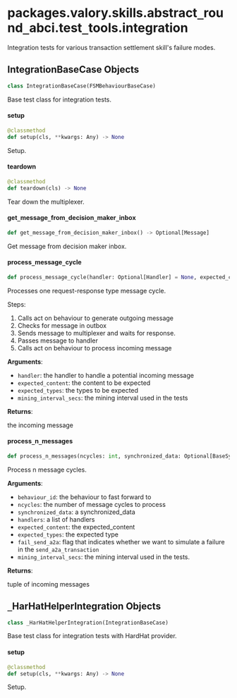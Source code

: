 <a id="packages.valory.skills.abstract_round_abci.test_tools.integration"></a>

# packages.valory.skills.abstract`_`round`_`abci.test`_`tools.integration

Integration tests for various transaction settlement skill's failure modes.

<a id="packages.valory.skills.abstract_round_abci.test_tools.integration.IntegrationBaseCase"></a>

## IntegrationBaseCase Objects

```python
class IntegrationBaseCase(FSMBehaviourBaseCase)
```

Base test class for integration tests.

<a id="packages.valory.skills.abstract_round_abci.test_tools.integration.IntegrationBaseCase.setup"></a>

#### setup

```python
@classmethod
def setup(cls, **kwargs: Any) -> None
```

Setup.

<a id="packages.valory.skills.abstract_round_abci.test_tools.integration.IntegrationBaseCase.teardown"></a>

#### teardown

```python
@classmethod
def teardown(cls) -> None
```

Tear down the multiplexer.

<a id="packages.valory.skills.abstract_round_abci.test_tools.integration.IntegrationBaseCase.get_message_from_decision_maker_inbox"></a>

#### get`_`message`_`from`_`decision`_`maker`_`inbox

```python
def get_message_from_decision_maker_inbox() -> Optional[Message]
```

Get message from decision maker inbox.

<a id="packages.valory.skills.abstract_round_abci.test_tools.integration.IntegrationBaseCase.process_message_cycle"></a>

#### process`_`message`_`cycle

```python
def process_message_cycle(handler: Optional[Handler] = None, expected_content: Optional[Dict] = None, expected_types: Optional[Dict] = None, mining_interval_secs: float = 0) -> Optional[Message]
```

Processes one request-response type message cycle.

Steps:
1. Calls act on behaviour to generate outgoing message
2. Checks for message in outbox
3. Sends message to multiplexer and waits for response.
4. Passes message to handler
5. Calls act on behaviour to process incoming message

**Arguments**:

- `handler`: the handler to handle a potential incoming message
- `expected_content`: the content to be expected
- `expected_types`: the types to be expected
- `mining_interval_secs`: the mining interval used in the tests

**Returns**:

the incoming message

<a id="packages.valory.skills.abstract_round_abci.test_tools.integration.IntegrationBaseCase.process_n_messages"></a>

#### process`_`n`_`messages

```python
def process_n_messages(ncycles: int, synchronized_data: Optional[BaseSynchronizedData] = None, behaviour_id: Optional[str] = None, handlers: Optional[HandlersType] = None, expected_content: Optional[ExpectedContentType] = None, expected_types: Optional[ExpectedTypesType] = None, fail_send_a2a: bool = False, mining_interval_secs: float = 0) -> Tuple[Optional[Message], ...]
```

Process n message cycles.

**Arguments**:


- `behaviour_id`: the behaviour to fast forward to
- `ncycles`: the number of message cycles to process
- `synchronized_data`: a synchronized_data
- `handlers`: a list of handlers
- `expected_content`: the expected_content
- `expected_types`: the expected type
- `fail_send_a2a`: flag that indicates whether we want to simulate a failure in the `send_a2a_transaction`
- `mining_interval_secs`: the mining interval used in the tests.

**Returns**:

tuple of incoming messages

<a id="packages.valory.skills.abstract_round_abci.test_tools.integration._HarHatHelperIntegration"></a>

## `_`HarHatHelperIntegration Objects

```python
class _HarHatHelperIntegration(IntegrationBaseCase)
```

Base test class for integration tests with HardHat provider.

<a id="packages.valory.skills.abstract_round_abci.test_tools.integration._HarHatHelperIntegration.setup"></a>

#### setup

```python
@classmethod
def setup(cls, **kwargs: Any) -> None
```

Setup.

